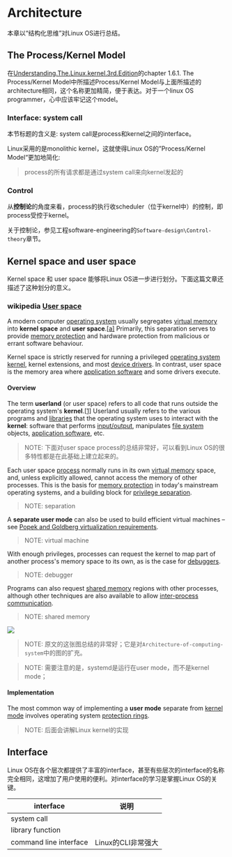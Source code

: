 # Architecture

本章以“结构化思维”对Linux OS进行总结。

## The Process/Kernel Model

在[Understanding.The.Linux.kernel.3rd.Edition](https://www.oreilly.com/library/view/understanding-the-linux/0596005652/)的chapter 1.6.1. The Process/Kernel Model中所描述Process/Kernel Model与上面所描述的architecture相同，这个名称更加精简，便于表达。对于一个linux OS programmer，心中应该牢记这个model。

### Interface: system call

本节标题的含义是: system call是process和kernel之间的interface。

Linux采用的是monolithic kernel，这就使得Linux OS的”Process/Kernel Model“更加地简化: 

> process的所有请求都是通过system call来向kernel发起的



### Control

从**控制论**的角度来看，process的执行收scheduler（位于kernel中）的控制，即process受控于kernel。

关于控制论，参见工程software-engineering的`Software-design\Control-theory`章节。

## Kernel space and user space

Kernel space 和 user space 能够将Linux OS进一步进行划分。下面这篇文章还描述了这种划分的意义。

### wikipedia [User space](https://en.wikipedia.org/wiki/User_space)

A modern computer [operating system](https://en.wikipedia.org/wiki/Operating_system) usually segregates [virtual memory](https://en.wikipedia.org/wiki/Virtual_memory) into **kernel space** and **user space**.[[a\]](https://en.wikipedia.org/wiki/User_space#cite_note-1) Primarily, this separation serves to provide [memory protection](https://en.wikipedia.org/wiki/Memory_protection) and hardware protection from malicious or errant software behaviour.

Kernel space is strictly reserved for running a privileged [operating system kernel](https://en.wikipedia.org/wiki/Operating_system_kernel), kernel extensions, and most [device drivers](https://en.wikipedia.org/wiki/Device_driver). In contrast, user space is the memory area where [application software](https://en.wikipedia.org/wiki/Application_software) and some drivers execute.



#### Overview 

The term **userland** (or user space) refers to all code that runs outside the operating system's **kernel**.[[1\]](https://en.wikipedia.org/wiki/User_space#cite_note-1) Userland usually refers to the various programs and [libraries](https://en.wikipedia.org/wiki/Library_(computing)) that the operating system uses to interact with the **kernel**: software that performs [input/output](https://en.wikipedia.org/wiki/Input/output), manipulates [file system](https://en.wikipedia.org/wiki/File_system) objects, [application software](https://en.wikipedia.org/wiki/Application_software), etc.

> NOTE: 下面对user space process的总结非常好，可以看到Linux OS的很多特性都是在此基础上建立起来的。

Each user space [process](https://en.wikipedia.org/wiki/Process_(computing)) normally runs in its own [virtual memory](https://en.wikipedia.org/wiki/Virtual_memory) space, and, unless explicitly allowed, cannot access the memory of other processes. This is the basis for [memory protection](https://en.wikipedia.org/wiki/Memory_protection) in today's mainstream operating systems, and a building block for [privilege separation](https://en.wikipedia.org/wiki/Privilege_separation). 

> NOTE: separation

A **separate user mode** can also be used to build efficient virtual machines – see [Popek and Goldberg virtualization requirements](https://en.wikipedia.org/wiki/Popek_and_Goldberg_virtualization_requirements). 

> NOTE: virtual machine

With enough privileges, processes can request the kernel to map part of another process's memory space to its own, as is the case for [debuggers](https://en.wikipedia.org/wiki/Debugger). 

> NOTE: debugger

Programs can also request [shared memory](https://en.wikipedia.org/wiki/Shared_memory_(interprocess_communication)) regions with other processes, although other techniques are also available to allow [inter-process communication](https://en.wikipedia.org/wiki/Inter-process_communication).

> NOTE: shared memory

![](E:/github/dengking/Unix-like-operating-system/docs/Kernel/pic/userland-and-kernel-space.png)

> NOTE: 原文的这张图总结的非常好；它是对`Architecture-of-computing-system`中的图的扩充。

> NOTE: 需要注意的是，systemd是运行在user mode，而不是kernel mode；



#### Implementation

The most common way of implementing a **user mode** separate from [kernel mode](https://en.wikipedia.org/wiki/Supervisor_mode) involves operating system [protection rings](https://en.wikipedia.org/wiki/Protection_ring).

> NOTE: 后面会讲解Linux kernel的实现



## Interface

Linux OS在各个层次都提供了丰富的interface，甚至有些层次的interface的名称完全相同，这增加了用户使用的便利。对interface的学习是掌握Linux OS的关键。

| interface              | 说明               |
| ---------------------- | ------------------ |
| system call            |                    |
| library function       |                    |
| command line interface | Linux的CLI非常强大 |